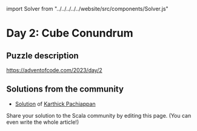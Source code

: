 import Solver from "../../../../../website/src/components/Solver.js"

# Day 2: Cube Conundrum

## Puzzle description

https://adventofcode.com/2023/day/2

## Solutions from the community

- [Solution](https://github.com/pkarthick/AdventOfCode/blob/master/2023/scala/src/main/scala/day02.scala) of [Karthick Pachiappan](https://github.com/pkarthick)

Share your solution to the Scala community by editing this page. (You can even write the whole article!)